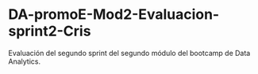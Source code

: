 # DA-promoE-Mod2-Evaluacion-sprint2-Cris
Evaluación del segundo sprint del segundo módulo del bootcamp de Data Analytics.
